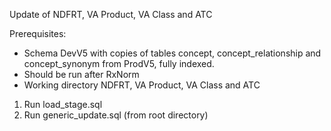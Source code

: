 Update of NDFRT, VA Product, VA Class and ATC

Prerequisites:
- Schema DevV5 with copies of tables concept, concept_relationship and concept_synonym from ProdV5, fully indexed. 
- Should be run after RxNorm
- Working directory NDFRT, VA Product, VA Class and ATC

1. Run load_stage.sql
2. Run generic_update.sql (from root directory)

 